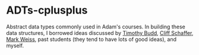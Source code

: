 # ADTs-cplusplus
Abstract data types commonly used in Adam's courses.  In building these data structures, I borrowed ideas discussed by [Timothy Budd](http://web.engr.oregonstate.edu/~budd/), [Cliff Schaffer](http://people.cs.vt.edu/~shaffer/), [Mark Weiss](http://users.cs.fiu.edu/~weiss/), past students (they tend to have lots of good ideas), and myself.
